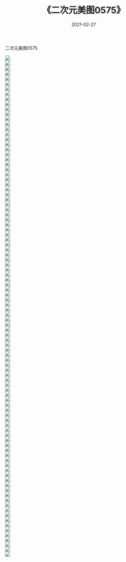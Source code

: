 ﻿---
layout: post
title:  《二次元美图0575》
date:   2021-02-27
img: http://imgx.orgx.ga/二次元/2021/二次元美图0575/000.jpg
categories: [美女, 清纯, 唯美]
---

二次元美图0575

 ![](http://imgx.orgx.ga/二次元/2021/二次元美图0575/001.png) <br>![](http://imgx.orgx.ga/二次元/2021/二次元美图0575/002.png) <br>![](http://imgx.orgx.ga/二次元/2021/二次元美图0575/003.png) <br>![](http://imgx.orgx.ga/二次元/2021/二次元美图0575/004.png) <br>![](http://imgx.orgx.ga/二次元/2021/二次元美图0575/005.png) <br>![](http://imgx.orgx.ga/二次元/2021/二次元美图0575/006.png) <br>![](http://imgx.orgx.ga/二次元/2021/二次元美图0575/007.png) <br>![](http://imgx.orgx.ga/二次元/2021/二次元美图0575/008.png) <br>![](http://imgx.orgx.ga/二次元/2021/二次元美图0575/009.png) <br>![](http://imgx.orgx.ga/二次元/2021/二次元美图0575/010.png) <br>![](http://imgx.orgx.ga/二次元/2021/二次元美图0575/011.png) <br>![](http://imgx.orgx.ga/二次元/2021/二次元美图0575/012.png) <br>![](http://imgx.orgx.ga/二次元/2021/二次元美图0575/013.png) <br>![](http://imgx.orgx.ga/二次元/2021/二次元美图0575/014.png) <br>![](http://imgx.orgx.ga/二次元/2021/二次元美图0575/015.png) <br>![](http://imgx.orgx.ga/二次元/2021/二次元美图0575/016.png) <br>![](http://imgx.orgx.ga/二次元/2021/二次元美图0575/017.png) <br>![](http://imgx.orgx.ga/二次元/2021/二次元美图0575/018.png) <br>![](http://imgx.orgx.ga/二次元/2021/二次元美图0575/019.png) <br>![](http://imgx.orgx.ga/二次元/2021/二次元美图0575/020.png) <br>![](http://imgx.orgx.ga/二次元/2021/二次元美图0575/021.png) <br>![](http://imgx.orgx.ga/二次元/2021/二次元美图0575/022.png) <br>![](http://imgx.orgx.ga/二次元/2021/二次元美图0575/023.png) <br>![](http://imgx.orgx.ga/二次元/2021/二次元美图0575/024.png) <br>![](http://imgx.orgx.ga/二次元/2021/二次元美图0575/025.png) <br>![](http://imgx.orgx.ga/二次元/2021/二次元美图0575/026.png) <br>![](http://imgx.orgx.ga/二次元/2021/二次元美图0575/027.png) <br>![](http://imgx.orgx.ga/二次元/2021/二次元美图0575/028.png) <br>![](http://imgx.orgx.ga/二次元/2021/二次元美图0575/029.png) <br>![](http://imgx.orgx.ga/二次元/2021/二次元美图0575/030.png) <br>![](http://imgx.orgx.ga/二次元/2021/二次元美图0575/031.png) <br>![](http://imgx.orgx.ga/二次元/2021/二次元美图0575/032.png) <br>![](http://imgx.orgx.ga/二次元/2021/二次元美图0575/033.png) <br>![](http://imgx.orgx.ga/二次元/2021/二次元美图0575/034.png) <br>![](http://imgx.orgx.ga/二次元/2021/二次元美图0575/035.png) <br>![](http://imgx.orgx.ga/二次元/2021/二次元美图0575/036.png) <br>![](http://imgx.orgx.ga/二次元/2021/二次元美图0575/037.png) <br>![](http://imgx.orgx.ga/二次元/2021/二次元美图0575/038.png) <br>![](http://imgx.orgx.ga/二次元/2021/二次元美图0575/039.png) <br>![](http://imgx.orgx.ga/二次元/2021/二次元美图0575/040.png) <br>![](http://imgx.orgx.ga/二次元/2021/二次元美图0575/041.png) <br>![](http://imgx.orgx.ga/二次元/2021/二次元美图0575/042.png) <br>![](http://imgx.orgx.ga/二次元/2021/二次元美图0575/043.png) <br>![](http://imgx.orgx.ga/二次元/2021/二次元美图0575/044.png) <br>![](http://imgx.orgx.ga/二次元/2021/二次元美图0575/045.png) <br>![](http://imgx.orgx.ga/二次元/2021/二次元美图0575/046.png) <br>![](http://imgx.orgx.ga/二次元/2021/二次元美图0575/047.png) <br>![](http://imgx.orgx.ga/二次元/2021/二次元美图0575/048.png) <br>![](http://imgx.orgx.ga/二次元/2021/二次元美图0575/049.png) <br>![](http://imgx.orgx.ga/二次元/2021/二次元美图0575/050.png) <br>![](http://imgx.orgx.ga/二次元/2021/二次元美图0575/051.png) <br>![](http://imgx.orgx.ga/二次元/2021/二次元美图0575/052.png) <br>![](http://imgx.orgx.ga/二次元/2021/二次元美图0575/053.png) <br>![](http://imgx.orgx.ga/二次元/2021/二次元美图0575/054.png) <br>![](http://imgx.orgx.ga/二次元/2021/二次元美图0575/055.png) <br>![](http://imgx.orgx.ga/二次元/2021/二次元美图0575/056.png) <br>![](http://imgx.orgx.ga/二次元/2021/二次元美图0575/057.png) <br>![](http://imgx.orgx.ga/二次元/2021/二次元美图0575/058.png) <br>![](http://imgx.orgx.ga/二次元/2021/二次元美图0575/059.png) <br>![](http://imgx.orgx.ga/二次元/2021/二次元美图0575/060.png) <br>![](http://imgx.orgx.ga/二次元/2021/二次元美图0575/061.png) <br>![](http://imgx.orgx.ga/二次元/2021/二次元美图0575/062.png) <br>![](http://imgx.orgx.ga/二次元/2021/二次元美图0575/063.png) <br>![](http://imgx.orgx.ga/二次元/2021/二次元美图0575/064.png) <br>![](http://imgx.orgx.ga/二次元/2021/二次元美图0575/065.png) <br>![](http://imgx.orgx.ga/二次元/2021/二次元美图0575/066.png) <br>![](http://imgx.orgx.ga/二次元/2021/二次元美图0575/067.png) <br>![](http://imgx.orgx.ga/二次元/2021/二次元美图0575/068.png) <br>![](http://imgx.orgx.ga/二次元/2021/二次元美图0575/069.png) <br>![](http://imgx.orgx.ga/二次元/2021/二次元美图0575/070.png) <br>![](http://imgx.orgx.ga/二次元/2021/二次元美图0575/071.png) <br>![](http://imgx.orgx.ga/二次元/2021/二次元美图0575/072.png) <br>![](http://imgx.orgx.ga/二次元/2021/二次元美图0575/073.png) <br>![](http://imgx.orgx.ga/二次元/2021/二次元美图0575/074.png) <br>![](http://imgx.orgx.ga/二次元/2021/二次元美图0575/075.png) <br>![](http://imgx.orgx.ga/二次元/2021/二次元美图0575/076.png) <br>![](http://imgx.orgx.ga/二次元/2021/二次元美图0575/077.png) <br>![](http://imgx.orgx.ga/二次元/2021/二次元美图0575/078.png) <br>![](http://imgx.orgx.ga/二次元/2021/二次元美图0575/079.png) <br>![](http://imgx.orgx.ga/二次元/2021/二次元美图0575/080.png) <br>![](http://imgx.orgx.ga/二次元/2021/二次元美图0575/081.png) <br>![](http://imgx.orgx.ga/二次元/2021/二次元美图0575/082.png) <br>![](http://imgx.orgx.ga/二次元/2021/二次元美图0575/083.png) <br>![](http://imgx.orgx.ga/二次元/2021/二次元美图0575/084.png) <br>![](http://imgx.orgx.ga/二次元/2021/二次元美图0575/085.png) <br>![](http://imgx.orgx.ga/二次元/2021/二次元美图0575/086.png) <br>![](http://imgx.orgx.ga/二次元/2021/二次元美图0575/087.png) <br>![](http://imgx.orgx.ga/二次元/2021/二次元美图0575/088.png) <br>![](http://imgx.orgx.ga/二次元/2021/二次元美图0575/089.png) <br>![](http://imgx.orgx.ga/二次元/2021/二次元美图0575/090.png) <br>![](http://imgx.orgx.ga/二次元/2021/二次元美图0575/091.png) <br>![](http://imgx.orgx.ga/二次元/2021/二次元美图0575/092.png) <br>![](http://imgx.orgx.ga/二次元/2021/二次元美图0575/093.png) <br>![](http://imgx.orgx.ga/二次元/2021/二次元美图0575/094.png) <br>![](http://imgx.orgx.ga/二次元/2021/二次元美图0575/095.png) <br>![](http://imgx.orgx.ga/二次元/2021/二次元美图0575/096.png) <br>![](http://imgx.orgx.ga/二次元/2021/二次元美图0575/097.png) <br>![](http://imgx.orgx.ga/二次元/2021/二次元美图0575/098.png) <br>![](http://imgx.orgx.ga/二次元/2021/二次元美图0575/099.png) <br>![](http://imgx.orgx.ga/二次元/2021/二次元美图0575/100.png) <br>